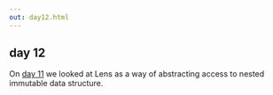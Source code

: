 ```yaml
---
out: day12.html
---
```


  [day11]: ./day11.html

day 12
------

On [day 11][day11] we looked at Lens as a way of abstracting access to nested immutable data structure.
